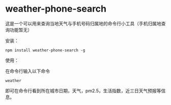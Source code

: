 # weather-phone-search

这是一个可以用来查询当地天气与手机号码归属地的命令行小工具（手机归属地查询功能暂无）


安装：

```
npm install weather-phone-search -g
```



使用：

在命令行输入以下命令

```
weather
```

即可在命令行看到所在城市日期，天气，pm2.5，生活指数，近三日天气预报等信息。
